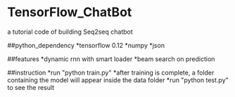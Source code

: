 # TensorFlow_ChatBot
a tutorial code of building Seq2seq chatbot

##python_dependency
*tensorflow 0.12
*numpy
*json

##features
*dynamic rnn with smart loader
*beam search on prediction

##instruction
*run "python train.py"
*after training is complete, a folder containing the model will appear inside the data folder
*run "python test.py" to see the result
